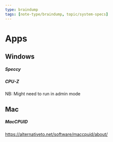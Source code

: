 ```yaml
---
type: braindump
tags: [note-type/braindump, topic/system-specs]
---
```

# Apps

## Windows
##### Speccy

##### CPU-Z
NB: Might need to run in admin mode

## Mac

##### MacCPUID
https://alternativeto.net/software/maccpuid/about/